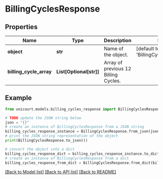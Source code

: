 # BillingCyclesResponse


## Properties

Name | Type | Description | Notes
------------ | ------------- | ------------- | -------------
**object** | **str** | Name of the object. | [default to 'BillingCyclesResponse']
**billing_cycle_array** | **List[Optional[str]]** | Array of previous 12 Billing Cycles. | 

## Example

```python
from unicourt.models.billing_cycles_response import BillingCyclesResponse

# TODO update the JSON string below
json = "{}"
# create an instance of BillingCyclesResponse from a JSON string
billing_cycles_response_instance = BillingCyclesResponse.from_json(json)
# print the JSON string representation of the object
print(BillingCyclesResponse.to_json())

# convert the object into a dict
billing_cycles_response_dict = billing_cycles_response_instance.to_dict()
# create an instance of BillingCyclesResponse from a dict
billing_cycles_response_from_dict = BillingCyclesResponse.from_dict(billing_cycles_response_dict)
```
[[Back to Model list]](../README.md#documentation-for-models) [[Back to API list]](../README.md#documentation-for-api-endpoints) [[Back to README]](../README.md)


